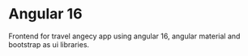 # Angular 16
Frontend for travel angecy app using angular 16, angular material and bootstrap as ui libraries.
